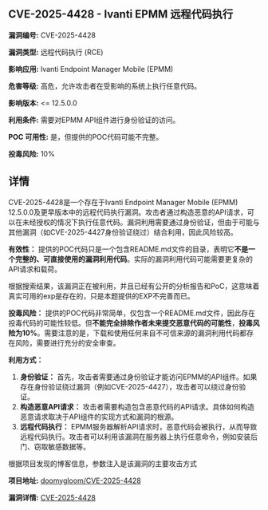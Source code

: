 ## CVE-2025-4428 - Ivanti EPMM 远程代码执行

**漏洞编号:** CVE-2025-4428

**漏洞类型:** 远程代码执行 (RCE)

**影响应用:** Ivanti Endpoint Manager Mobile (EPMM)

**危害等级:** 高危，允许攻击者在受影响的系统上执行任意代码。

**影响版本:** <= 12.5.0.0

**利用条件:** 需要对EPMM API组件进行身份验证的访问。

**POC 可用性:** 是，但提供的POC代码可能不完整。

**投毒风险:** 10%

## 详情

CVE-2025-4428是一个存在于Ivanti Endpoint Manager Mobile (EPMM) 12.5.0.0及更早版本中的远程代码执行漏洞。攻击者通过构造恶意的API请求，可以在未经授权的情况下执行任意代码。漏洞利用需要通过身份验证，但由于可能与其他漏洞（如CVE-2025-4427身份验证绕过）结合利用，因此风险较高。

**有效性：**
提供的POC代码只是一个包含README.md文件的目录，表明它**不是一个完整的、可直接使用的漏洞利用代码**。实际的漏洞利用代码可能需要更复杂的API请求和载荷。

根据搜索结果，该漏洞正在被利用，并且已经有公开的分析报告和PoC，这意味着真实可用的exp是存在的，只是本题提供的EXP不完善而已。

**投毒风险：**
提供的POC代码非常简单，仅包含一个README.md文件，因此存在投毒代码的可能性较低。但**不能完全排除作者未来提交恶意代码的可能性**，**投毒风险为10%**。需要注意的是，下载和使用任何来自不可信来源的漏洞利用代码都存在风险，需要进行充分的安全审查。

**利用方式：**
1.  **身份验证：** 首先，攻击者需要通过身份验证才能访问EPMM的API组件。如果存在身份验证绕过漏洞（例如CVE-2025-4427），攻击者可以绕过身份验证。
2.  **构造恶意API请求：** 攻击者需要构造包含恶意代码的API请求。具体如何构造恶意请求取决于API组件的实现方式和漏洞的根源。
3.  **远程代码执行：** EPMM服务器解析API请求时，恶意代码会被执行，从而导致远程代码执行。攻击者可以利用该漏洞在服务器上执行任意命令，例如安装后门、窃取敏感数据等。

根据项目发现的博客信息，参数注入是该漏洞的主要攻击方式

**项目地址:** [doomygloom/CVE-2025-4428](https://github.com/doomygloom/CVE-2025-4428)

**漏洞详情:** [CVE-2025-4428](https://nvd.nist.gov/vuln/detail/CVE-2025-4428)